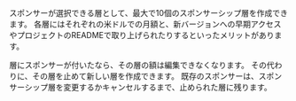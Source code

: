 スポンサーが選択できる層として、最大で10個のスポンサーシップ層を作成できます。 各層にはそれぞれの米ドルでの月額と、新バージョンへの早期アクセスやプロジェクトのREADMEで取り上げられたりするといったメリットがあります。

層にスポンサーが付いたなら、その層の額は編集できなくなります。 その代わりに、その層を止めて新しい層を作成できます。 既存のスポンサーは、スポンサーシップ層を変更するかキャンセルするまで、止められた層に残ります。
